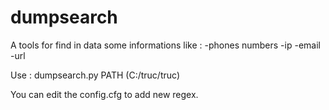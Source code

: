 dumpsearch
==========

A tools for find in data some informations like :
-phones numbers
-ip
-email
-url

Use : dumpsearch.py PATH (C:/truc/truc)

You can edit the config.cfg to add new regex.
